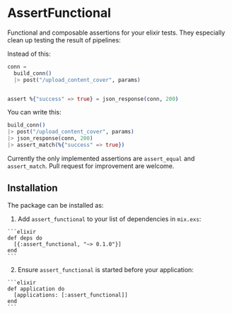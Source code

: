 # AssertFunctional

Functional and composable assertions for your elixir tests. They especially clean up testing the result of pipelines:

Instead of this:

```elixir
conn =
  build_conn()
  |> post("/upload_content_cover", params)


assert %{"success" => true} = json_response(conn, 200)
```

You can write this:

```elixir
build_conn()
|> post("/upload_content_cover", params)
|> json_response(conn, 200)
|> assert_match(%{"success" => true})
```

Currently the only implemented assertions are `assert_equal` and `assert_match`. Pull request for improvement are welcome.

## Installation

The package can be installed as:

  1. Add `assert_functional` to your list of dependencies in `mix.exs`:

    ```elixir
    def deps do
      [{:assert_functional, "~> 0.1.0"}]
    end
    ```

  2. Ensure `assert_functional` is started before your application:

    ```elixir
    def application do
      [applications: [:assert_functional]]
    end
    ```
